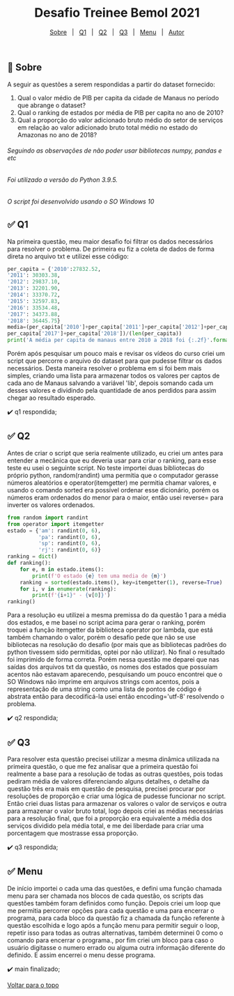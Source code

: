<h1 align="center">Desafio Treinee Bemol 2021</h1>

<p align="center">
  <a href="#dart-sobre">Sobre</a> &#xa0; | &#xa0; 
  <a href="#white_check_mark-q1">Q1</a> &#xa0; | &#xa0;
  <a href="#white_check_mark-q2">Q2</a> &#xa0; | &#xa0;
  <a href="#white_check_mark-q3">Q3</a> &#xa0; | &#xa0;
  <a href="#white_check_mark-menu">Menu</a> &#xa0; | &#xa0;
  <a href="https://github.com/reulyson" target="_blank">Autor</a>
</p>

<br>

## :dart: Sobre ##

A seguir as questões a serem respondidas a partir do dataset fornecido:

1. Qual o valor médio de PIB per capita da cidade de Manaus no período que abrange o dataset?
2. Qual o ranking de estados por média de PIB per capita no ano de 2010? 
3. Qual a proporção do valor adicionado bruto médio do setor de serviços em relação ao valor adicionado bruto total médio no estado do Amazonas no ano de 2018?

###### Seguindo as observações de não poder usar bibliotecas numpy, pandas e etc
###### Foi utilizado a versão do Python 3.9.5.
###### O script foi desenvolvido usando o SO Windows 10

## :white_check_mark: Q1 ##

Na primeira questão, meu maior desafio foi filtrar os dados necessários para resolver o problema. De primeira eu fiz a coleta de dados de forma direta no arquivo txt e utilizei esse código:

```python
per_capita = {'2010':27832.52,
'2011': 30303.38, 
'2012': 29837.10,
'2013': 32201.90,
'2014': 33370.72,
'2015': 32597.83,
'2016': 33534.48,
'2017': 34373.88,
'2018': 36445.75}
media=(per_capita['2010']+per_capita['2011']+per_capita['2012']+per_capita['2013']+per_capita['2014']+per_capita['2015']+per_capita['2016']+
per_capita['2017']+per_capita['2018'])/(len(per_capita))
print('A média per capita de manaus entre 2010 a 2018 foi {:.2f}'.format(media))
```

Porém após pesquisar um pouco mais e revisar os vídeos do curso criei um script que percorre o arquivo do dataset para que pudesse filtrar os dados necessários. Desta maneira resolver o problema em si foi bem mais simples, criando uma lista para armazenar todos os valores per captos de cada ano de Manaus salvando a variável 'lib', depois somando cada um desses valores e dividindo pela quantidade de anos perdidos para assim chegar ao resultado esperado.

:heavy_check_mark: q1 respondida;

## :white_check_mark: Q2 ##

Antes de criar o script que seria realmente utilizado, eu criei um antes para entender a mecânica que eu deveria usar para criar o ranking, para esse teste eu usei o seguinte script. No teste importei duas bibliotecas do próprio python, random(randint) uma permitia que o computador gerasse números aleatórios e operator(itemgetter) me permitia chamar valores, e usando o comando sorted era possível ordenar esse dicionário, porém os números eram ordenados do menor para o maior, então usei reverse= para inverter os valores ordenados.

```python
from random import randint
from operator import itemgetter
estado = {'am': randint(0, 6),
          'pa': randint(0, 6),
          'sp': randint(0, 6),
          'rj': randint(0, 6)}
ranking = dict()
def ranking():
    for e, m in estado.items():
        print(f'O estado {e} tem uma media de {m}')
    ranking = sorted(estado.items(), key=itemgetter(1), reverse=True)
    for i, v in enumerate(ranking):
        print(f'{i+1}° - {v[0]}')
ranking()
```

Para a resolução eu utilizei a mesma premissa do da questão 1 para a média dos estados, e me basei no script acima para gerar o ranking, porém troquei a função itemgetter da biblioteca operator por lambda, que está também chamando o valor, porém o desafio pede que não se use bibliotecas na resolução do desafio (por mais que as bibliotecas padrões do python tivessem sido permitidas, optei por não utilizar). No final o resultado foi imprimido de forma correta. Porém nessa questão me deparei que nas saídas dos arquivos txt da questão, os nomes dos estados que possuíam acentos não estavam aparecendo, pesquisando um pouco encontrei que o SO Windows não imprime em arquivos strings com acentos, pois a representação de uma string como uma lista de pontos de código é abstrata então para decodificá-la usei então encoding='utf-8' resolvendo o problema.

:heavy_check_mark: q2 respondida;

## :white_check_mark: Q3 ##

Para resolver esta questão precisei utilizar a mesma dinâmica utilizada na primeira questão, o que me fez analisar que a primeira questão foi realmente a base para a resolução de todas as outras questões, pois todas pediram média de valores diferenciando alguns detalhes, o detalhe da questão três era mais em questão de pesquisa, precisei procurar por resoluções de proporção e criar uma lógica de pudesse funcionar no script. Então criei duas listas para armazenar os valores o valor de serviços e outra para armazenar o valor bruto total, logo depois criei as médias necessárias para a resolução final, que foi a proporção era equivalente a média dos serviços dividido pela média total, e me dei liberdade para criar uma porcentagem que mostrasse essa proporção.

:heavy_check_mark: q3 respondida;

## :white_check_mark: Menu ##

De início importei o cada uma das questões, e defini uma função chamada menu para ser chamada nos blocos de cada questão, os scripts das questões também foram definidos como função. Depois criei um loop que me permitia percorrer opções para cada questão e uma para encerrar o programa, para cada bloco  da questão fiz a chamada da função referente à questão escolhida e logo após a função menu para permitir seguir o loop, repetir isso para todas as outras alternativas, também determinei 0 como o comando para encerrar o programa., por fim criei um bloco para caso o usuário digitasse o numero errado ou alguma outra informação diferente do definido. E assim encerrei o menu desse programa.

:heavy_check_mark: main finalizado;

<a href="#top">Voltar para o topo</a>
